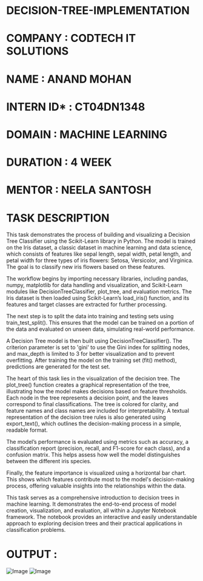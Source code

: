 # DECISION-TREE-IMPLEMENTATION

# COMPANY : CODTECH IT SOLUTIONS

# NAME : ANAND MOHAN

# INTERN ID* : CT04DN1348

# DOMAIN : MACHINE LEARNING

# DURATION : 4 WEEK

# MENTOR : NEELA SANTOSH

# TASK DESCRIPTION 
This task demonstrates the process of building and visualizing a Decision Tree Classifier using the Scikit-Learn library in Python. The model is trained on the Iris dataset, a classic dataset in machine learning and data science, which consists of features like sepal length, sepal width, petal length, and petal width for three types of iris flowers: Setosa, Versicolor, and Virginica. The goal is to classify new iris flowers based on these features.

The workflow begins by importing necessary libraries, including pandas, numpy, matplotlib for data handling and visualization, and Scikit-Learn modules like DecisionTreeClassifier, plot_tree, and evaluation metrics. The Iris dataset is then loaded using Scikit-Learn’s load_iris() function, and its features and target classes are extracted for further processing.

The next step is to split the data into training and testing sets using train_test_split(). This ensures that the model can be trained on a portion of the data and evaluated on unseen data, simulating real-world performance.

A Decision Tree model is then built using DecisionTreeClassifier(). The criterion parameter is set to 'gini' to use the Gini index for splitting nodes, and max_depth is limited to 3 for better visualization and to prevent overfitting. After training the model on the training set (fit() method), predictions are generated for the test set.

The heart of this task lies in the visualization of the decision tree. The plot_tree() function creates a graphical representation of the tree, illustrating how the model makes decisions based on feature thresholds. Each node in the tree represents a decision point, and the leaves correspond to final classifications. The tree is colored for clarity, and feature names and class names are included for interpretability. A textual representation of the decision tree rules is also generated using export_text(), which outlines the decision-making process in a simple, readable format.

The model’s performance is evaluated using metrics such as accuracy, a classification report (precision, recall, and F1-score for each class), and a confusion matrix. This helps assess how well the model distinguishes between the different iris species.

Finally, the feature importance is visualized using a horizontal bar chart. This shows which features contribute most to the model's decision-making process, offering valuable insights into the relationships within the data.

This task serves as a comprehensive introduction to decision trees in machine learning. It demonstrates the end-to-end process of model creation, visualization, and evaluation, all within a Jupyter Notebook framework. The notebook provides an interactive and easily understandable approach to exploring decision trees and their practical applications in classification problems.

# OUTPUT :

![Image](https://github.com/user-attachments/assets/6bc0ad33-e10c-468a-b3df-9bdf71a59c6c)
![Image](https://github.com/user-attachments/assets/0ba712a4-2d37-4f98-b081-e3b3836314d7)
